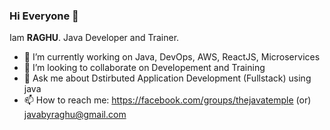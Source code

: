 ### Hi Everyone 👋


Iam **RAGHU**. Java Developer and Trainer.

- 🔭 I’m currently working on Java, DevOps, AWS, ReactJS, Microservices
- 👯 I’m looking to collaborate on Developement and Training 
- 💬 Ask me about Dstirbuted Application Development (Fullstack) using java
- 📫 How to reach me: https://facebook.com/groups/thejavatemple (or) javabyraghu@gmail.com
